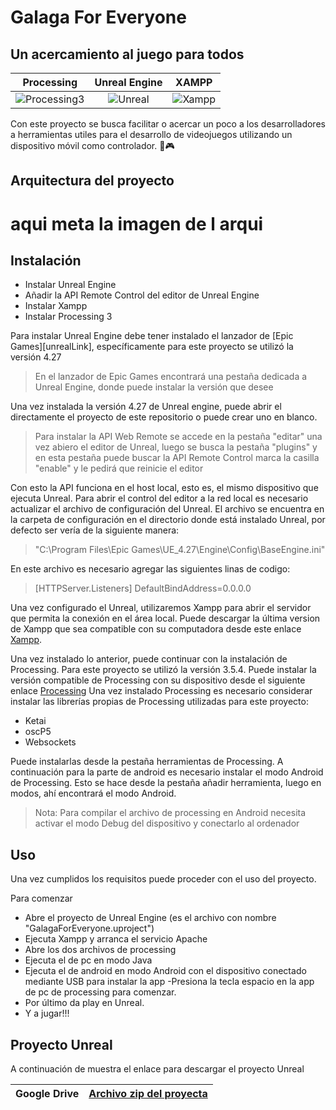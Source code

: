 # Galaga For Everyone
## Un acercamiento al juego para todos

Processing             |  Unreal Engine | XAMPP
:-------------------------:|:-------------------------:|:-------------------------:
![Processing3](https://upload.wikimedia.org/wikipedia/commons/thumb/2/2e/Processing_3_logo.png/240px-Processing_3_logo.png) | ![Unreal](https://upload.wikimedia.org/wikipedia/commons/thumb/2/20/UE_Logo_Black_Centered.svg/220px-UE_Logo_Black_Centered.svg.png)  | ![Xampp](https://upload.wikimedia.org/wikipedia/commons/thumb/0/03/Xampp_logo.svg/320px-Xampp_logo.svg.png)

Con este proyecto se busca facilitar o acercar un poco a los desarrolladores a herramientas utiles para el desarrollo de 
videojuegos utilizando un dispositivo móvil como controlador. 📱🎮

## Arquitectura del proyecto

# aqui meta la imagen de l arqui

## Instalación

- Instalar Unreal Engine
- Añadir la API Remote Control del editor de Unreal Engine
- Instalar Xampp
- Instalar Processing 3

Para instalar Unreal Engine debe tener instalado el lanzador de [Epic Games][unrealLink],
específicamente para este proyecto se utilizó la versión 4.27


> En el lanzador de Epic Games
> encontrará una pestaña dedicada 
> a Unreal Engine, donde puede 
> instalar la versión que desee

Una vez instalada la versión 4.27 de Unreal engine, puede abrir el directamente el proyecto de este repositorio
o puede crear uno en blanco.

> Para instalar la API Web Remote se accede en la pestaña "editar" una vez abiero el editor de Unreal,
> luego se busca la pestaña "plugins" y en esta pestaña puede buscar la API Remote Control
> marca la casilla "enable" y le pedirá que reinicie el editor

Con esto la API funciona en el host local, esto es, el mismo dispositivo que ejecuta Unreal.
Para abrir el control del editor a la red local es necesario actualizar el archivo de configuración del Unreal.
El archivo se encuentra en la carpeta de configuración en el directorio donde está instalado Unreal, por defecto
ser vería de la siguiente manera:
> "C:\Program Files\Epic Games\UE_4.27\Engine\Config\BaseEngine.ini"

En este archivo es necesario agregar las siguientes linas de codigo:

> [HTTPServer.Listeners]
> DefaultBindAddress=0.0.0.0

Una vez configurado el Unreal, utilizaremos Xampp para abrir el servidor que permita la conexión en el área local.
Puede descargar la última version de Xampp que sea compatible con su computadora desde este enlace [Xampp][xamppEnlace].

Una vez instalado lo anterior, puede continuar con la instalación de Processing. Para este proyecto se utilizó la versión 3.5.4.
Puede instalar la versión compatible de Processing con su dispositivo desde el siguiente enlace [Processing][procEnlace]
Una vez instalado Processing es necesario considerar instalar las librerías propias de Processing utilizadas para este proyecto:

- Ketai
- oscP5
- Websockets

Puede instalarlas desde la pestaña herramientas de Processing. A continuación para la parte de android es necesario instalar el modo Android de Processing. Esto se hace desde la pestaña añadir herramienta, luego en modos, ahí encontrará el modo Android.

> Nota: Para compilar el archivo de processing en Android necesita activar el modo Debug del dispositivo y conectarlo al ordenador

## Uso

Una vez cumplidos los requisitos puede proceder con el uso del proyecto.

Para comenzar

- Abre el proyecto de Unreal Engine (es el archivo con nombre "GalagaForEveryone.uproject")
- Ejecuta Xampp y arranca el servicio Apache
- Abre los dos archivos de processing
- Ejecuta el de pc en modo Java
- Ejecuta el de android en modo Android con el dispositivo conectado mediante USB para instalar la app
-Presiona la tecla espacio en la app de pc de processing para comenzar.
- Por último da play en Unreal.
- Y a jugar!!!


## Proyecto Unreal

A continuación de muestra el enlace para descargar el proyecto Unreal

| Google Drive | [Archivo zip del proyecta][UnrealEnlace] |
| ------ | ------ |


   [procEnlace]: <https://processing.org/download>
   [xamppEnlace]: <https://www.apachefriends.org/es/download.html>
   [UnrealEnlace]: <https://drive.google.com/file/d/145v9M007WQ7amIzZcEqCKoZuR-CWaxRu/view?usp=sharing>
   
